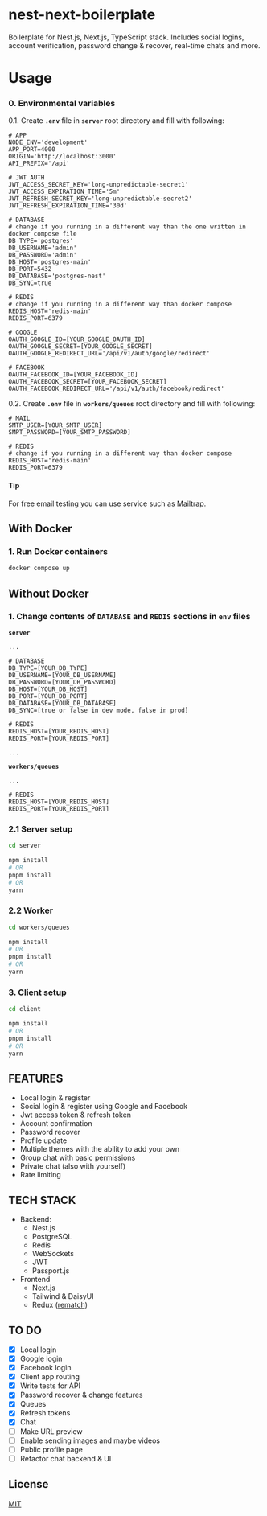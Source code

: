 # nest-next-boilerplate
Boilerplate for Nest.js, Next.js, TypeScript stack. Includes social logins, account verification, password change & recover, real-time chats and more.

# Usage

###  0. Environmental variables
0.1. Create **``.env``** file in **``server``** root directory and fill with following:
```code
# APP
NODE_ENV='development'
APP_PORT=4000
ORIGIN='http://localhost:3000'
API_PREFIX='/api'

# JWT AUTH
JWT_ACCESS_SECRET_KEY='long-unpredictable-secret1'
JWT_ACCESS_EXPIRATION_TIME='5m'
JWT_REFRESH_SECRET_KEY='long-unpredictable-secret2'
JWT_REFRESH_EXPIRATION_TIME='30d'

# DATABASE
# change if you running in a different way than the one written in docker compose file
DB_TYPE='postgres'
DB_USERNAME='admin'
DB_PASSWORD='admin'
DB_HOST='postgres-main'
DB_PORT=5432
DB_DATABASE='postgres-nest'
DB_SYNC=true

# REDIS
# change if you running in a different way than docker compose
REDIS_HOST='redis-main'
REDIS_PORT=6379

# GOOGLE
OAUTH_GOOGLE_ID=[YOUR_GOOGLE_OAUTH_ID]
OAUTH_GOOGLE_SECRET=[YOUR_GOOGLE_SECRET]
OAUTH_GOOGLE_REDIRECT_URL='/api/v1/auth/google/redirect'

# FACEBOOK
OAUTH_FACEBOOK_ID=[YOUR_FACEBOOK_ID]
OAUTH_FACEBOOK_SECRET=[YOUR_FACEBOOK_SECRET]
OAUTH_FACEBOOK_REDIRECT_URL='/api/v1/auth/facebook/redirect'
``` 
0.2. Create **``.env``** file in **``workers/queues``** root directory and fill with following:

```code
# MAIL
SMTP_USER=[YOUR_SMTP_USER]
SMPT_PASSWORD=[YOUR_SMTP_PASSWORD]

# REDIS
# change if you running in a different way than docker compose
REDIS_HOST='redis-main'
REDIS_PORT=6379
``` 
#### **Tip**
For free email testing you can use service such as [Mailtrap](https://mailtrap.io/).

## With Docker

### 1. Run Docker containers
```bash
docker compose up 
```

## Without Docker
### 1. Change contents of ``DATABASE`` and ``REDIS`` sections in ``env`` files
**``server``**
```code
...

# DATABASE
DB_TYPE=[YOUR_DB_TYPE]
DB_USERNAME=[YOUR_DB_USERNAME]
DB_PASSWORD=[YOUR_DB_PASSWORD]
DB_HOST=[YOUR_DB_HOST]
DB_PORT=[YOUR_DB_PORT]
DB_DATABASE=[YOUR_DB_DATABASE]
DB_SYNC=[true or false in dev mode, false in prod]

# REDIS
REDIS_HOST=[YOUR_REDIS_HOST]
REDIS_PORT=[YOUR_REDIS_PORT]

...
```

**``workers/queues``**
```code
...

# REDIS
REDIS_HOST=[YOUR_REDIS_HOST]
REDIS_PORT=[YOUR_REDIS_PORT]
```
### 2.1 Server setup
```bash
cd server 
```
```bash
npm install 
# OR 
pnpm install 
# OR 
yarn
```

### 2.2 Worker
```bash
cd workers/queues
```
```bash
npm install 
# OR 
pnpm install 
# OR 
yarn
```

### 3. Client setup
```bash
cd client 
```
```bash
npm install 
# OR 
pnpm install 
# OR 
yarn
```

## FEATURES
- Local login & register
- Social login & register using Google and Facebook
- Jwt access token & refresh token
- Account confirmation
- Password recover
- Profile update
- Multiple themes with the ability to add your own
- Group chat with basic permissions
- Private chat (also with yourself)
- Rate limiting

## TECH STACK
- Backend:
    - Nest.js
    - PostgreSQL
    - Redis
    - WebSockets
    - JWT
    - Passport.js
- Frontend
    - Next.js
    - Tailwind & DaisyUI
    - Redux ([rematch](https://rematchjs.org/))
## TO DO
- [x] Local login
- [x] Google login
- [x] Facebook login
- [x] Client app routing
- [x] Write tests for API
- [x] Password recover & change features
- [x] Queues
- [x] Refresh tokens
- [X] Chat
- [ ] Make URL preview
- [ ] Enable sending images and maybe videos
- [ ] Public profile page
- [ ] Refactor chat backend & UI

## License
[MIT](https://choosealicense.com/licenses/mit/)
